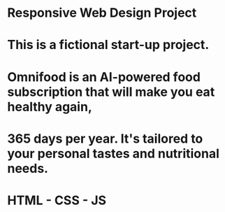 # Responsive Web Design Project
# This is a fictional start-up project.
# Omnifood is an AI-powered food subscription that will make you eat healthy again, 
# 365 days per year. It's tailored to your personal tastes and nutritional needs.
#
# HTML - CSS - JS 
